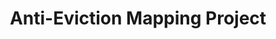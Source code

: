 ---
layout: default
last_edit: '2022-03-28T12:18:52.000Z'
link: https://antievictionmap.com/
location: Los Angeles
shortname: anti_eviction_mapping
tags:
- Evictions
- PropTech
- Tenant Advocacy
- Race
title: Anti-Eviction Mapping Project
uuid: recjlXriVR4ERrBSm
---